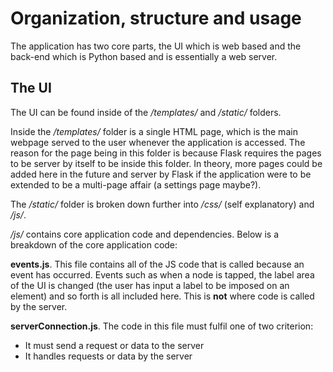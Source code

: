 Organization, structure and usage
=================================
The application has two core parts, the UI which is web based and the back-end which is Python based and is essentially a web server.

The UI
---------
The UI can be found inside of the _/templates/_ and _/static/_ folders.

Inside the _/templates/_ folder is a single HTML page, which is the main webpage served to the user whenever the application is accessed. The reason for the page being in this folder is because Flask requires the pages to be server by itself to be inside this folder. In theory, more pages could be added here in the future and server by Flask if the application were to be extended to be a multi-page affair (a settings page maybe?).

The _/static/_ folder is broken down further into _/css/_ (self explanatory) and _/js/_.

_/js/_ contains core application code and dependencies. Below is a breakdown of the core application code:

__events.js__. This file contains all of the JS code that is called because an event has occurred. Events such as when a node is tapped, the label area of the UI is changed (the user has input a label to be imposed on an element) and so forth is all included here. This is __not__ where code is called by the server.

__serverConnection.js__. The code in this file must fulfil one of two criterion:
- It must send a request or data to the server
- It handles requests or data by the server
